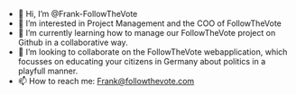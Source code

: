 - 👋 Hi, I’m @Frank-FollowTheVote
- 👀 I’m interested in Project Management and the COO of FollowTheVote
- 🌱 I’m currently learning how to manage our FollowTheVote project on Github in a collaborative way. 
- 💞️ I’m looking to collaborate on the FollowTheVote webapplication, which focusses on educating your citizens in Germany about politics in a playfull manner. 
- 📫 How to reach me: Frank@followthevote.com

<!---
Frank-FollowTheVote/Frank-FollowTheVote is a ✨ special ✨ repository because its `README.md` (this file) appears on your GitHub profile.
You can click the Preview link to take a look at your changes.
--->
